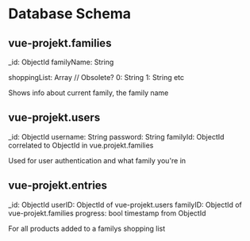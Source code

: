 # Database Schema

## vue-projekt.families
_id: ObjectId
familyName: String

shoppingList: Array // Obsolete?
    0: String
    1: String
    etc

Shows info about current family, the family name


## vue-projekt.users
_id: ObjectId
username: String
password: String
familyId: ObjectId correlated to ObjectId in vue.projekt.families

Used for user authentication and what family you're in


## vue-projekt.entries
_id: ObjectId
userID: ObjectId of vue-projekt.users
familyID: ObjectId of vue-projekt.families
progress: bool
timestamp from ObjectId

For all products added to a familys shopping list